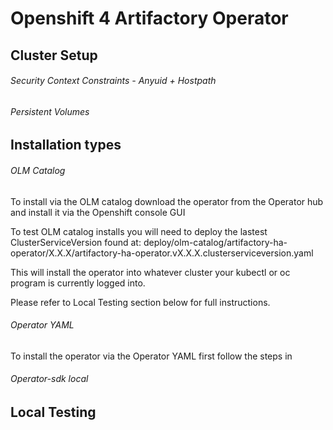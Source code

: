 # Openshift 4 Artifactory Operator
## Cluster Setup
###### Security Context Constraints - Anyuid + Hostpath
###### Persistent Volumes
###### 
## Installation types
###### OLM Catalog
To install via the OLM catalog download the operator from the Operator hub and install it via the Openshift console GUI

To test OLM catalog installs you will need to deploy the lastest ClusterServiceVersion found at:
 deploy/olm-catalog/artifactory-ha-operator/X.X.X/artifactory-ha-operator.vX.X.X.clusterserviceversion.yaml

This will install the operator into whatever cluster your kubectl or oc program is currently logged into.

Please refer to Local Testing section below for full instructions.

###### Operator YAML
To install the operator via the Operator YAML first follow the steps in 


###### Operator-sdk local

 

## Local Testing

